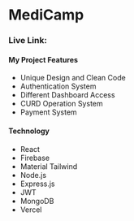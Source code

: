 # MediCamp
### Live Link:  

#### My Project Features
- Unique Design and Clean Code
- Authentication System
- Different Dashboard Access
- CURD Operation System
- Payment System

#### Technology
- React
- Firebase
- Material Tailwind
- Node.js
- Express.js
- JWT
- MongoDB
- Vercel
